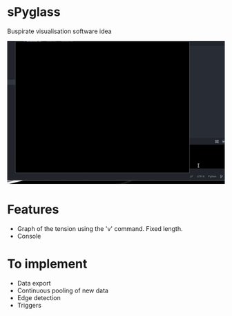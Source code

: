 # sPyglass
Buspirate visualisation software idea

![](https://raw.githubusercontent.com/n0skill/sPyglass/master/screen.gif)

# Features
* Graph of the tension using the 'v' command. Fixed length.
* Console

# To implement
* Data export 
* Continuous pooling of new data 
* Edge detection
* Triggers 
